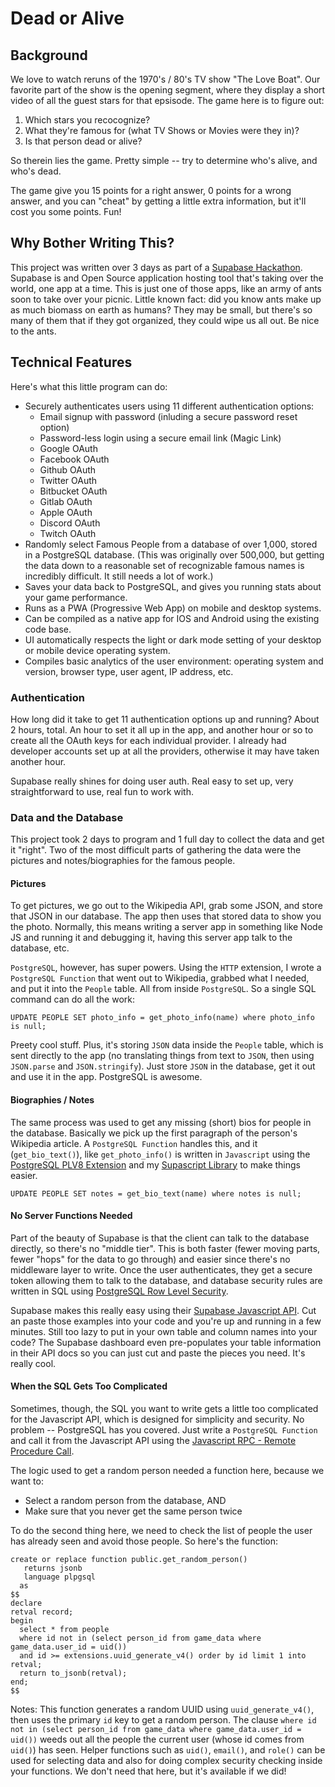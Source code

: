 # Dead or Alive

## Background

We love to watch reruns of the 1970's / 80's TV show "The Love Boat".  Our favorite part of the show is the opening segment, where they display a short video of all the guest stars for that epsisode.  The game here is to figure out:

1.  Which stars you recocognize?
2.  What they're famous for (what TV Shows or Movies were they in)?
3.  Is that person dead or alive?

So therein lies the game.  Pretty simple -- try to determine who's alive, and who's dead.

The game give you 15 points for a right answer, 0 points for a wrong answer, and you can "cheat" by getting a little extra information, but it'll cost you some points.  Fun!

## Why Bother Writing This?

This project was written over 3 days as part of a [Supabase Hackathon](https://supabase.io).  Supabase is and Open Source application hosting tool that's taking over the world, one app at a time.  This is just one of those apps, like an army of ants soon to take over your picnic.  Little known fact:  did you know ants make up as much biomass on earth as humans?  They may be small, but there's so many of them that if they got organized, they could wipe us all out.  Be nice to the ants.

## Technical Features

Here's what this little program can do:

- Securely authenticates users using 11 different authentication options:
    - Email signup with password (inluding a secure password reset option)
    - Password-less login using a secure email link (Magic Link)
    - Google OAuth
    - Facebook OAuth
    - Github OAuth
    - Twitter OAuth
    - Bitbucket OAuth
    - Gitlab OAuth
    - Apple OAuth
    - Discord OAuth
    - Twitch OAuth
- Randomly select Famous People from a database of over 1,000, stored in a PostgreSQL database.  (This was originally over 500,000, but getting the data down to a reasonable set of recognizable famous names is incredibly difficult.  It still needs a lot of work.)
- Saves your data back to PostgreSQL, and gives you running stats about your game performance.
- Runs as a PWA (Progressive Web App) on mobile and desktop systems.
- Can be compiled as a native app for IOS and Android using the existing code base.
- UI automatically respects the light or dark mode setting of your desktop or mobile device operating system.
- Compiles basic analytics of the user environment: operating system and version, browser type, user agent, IP address, etc.

### Authentication

How long did it take to get 11 authentication options up and running?  About 2 hours, total.  An hour to set it all up in the app, and another hour or so to create all the OAuth keys for each individual provider.  I already had developer accounts set up at all the providers, otherwise it may have taken another hour.

Supabase really shines for doing user auth.  Real easy to set up, very straightforward to use, real fun to work with.

### Data and the Database

This project took 2 days to program and 1 full day to collect the data and get it "right".  Two of the most difficult parts of gathering the data were the pictures and notes/biographies for the famous people.

#### Pictures

To get pictures, we go out to the Wikipedia API, grab some JSON, and store that JSON in our database.  The app then uses that stored data to show you the photo.  Normally, this means writing a server app in something like Node JS and running it and debugging it, having this server app talk to the database, etc.  

`PostgreSQL`, however, has super powers.  Using the `HTTP` extension, I wrote a `PostgreSQL Function` that went out to Wikipedia, grabbed what I needed, and put it into the `People` table.  All from inside `PostgreSQL`.  So a single SQL command can do all the work:

```
UPDATE PEOPLE SET photo_info = get_photo_info(name) where photo_info is null;
```

Preety cool stuff.  Plus, it's storing `JSON` data inside the `People` table, which is sent directly to the app (no translating things from text to `JSON`, then using `JSON.parse` and `JSON.stringify`).  Just store `JSON` in the database, get it out and use it in the app.  PostgreSQL is awesome.

#### Biographies / Notes

The same process was used to get any missing (short) bios for people in the database.  Basically we pick up the first paragraph of the person's Wikipedia article.  A `PostgreSQL Function` handles this, and it (`get_bio_text()`), like `get_photo_info()` is written in `Javascript` using the [PostgreSQL PLV8 Extension](https://plv8.github.io/) and my [Supascript Library](https://github.com/burggraf/supascript) to make things easier.

```
UPDATE PEOPLE SET notes = get_bio_text(name) where notes is null;
```

#### No Server Functions Needed

Part of the beauty of Supabase is that the client can talk to the database directly, so there's no "middle tier".  This is both faster (fewer moving parts, fewer "hops" for the data to go through) and easier since there's no middleware layer to write.  Once the user authenticates, they get a secure token allowing them to talk to the database, and database security rules are written in SQL using [PostgreSQL Row Level Security](https://www.postgresql.org/docs/9.5/ddl-rowsecurity.html). 

Supabase makes this really easy using their [Supabase Javascript API](https://supabase.io/docs/reference/javascript/select).  Cut an paste those examples into your code and you're up and running in a few minutes.  Still too lazy to put in your own table and column names into your code?  The Supabase dashboard even pre-populates your table information in their API docs so you can just cut and paste the pieces you need.  It's really cool.

#### When the SQL Gets Too Complicated

Sometimes, though, the SQL you want to write gets a little too complicated for the Javascript API, which is designed for simplicity and security.  No problem -- PostgreSQL has you covered.  Just write a `PostgreSQL Function` and call it from the Javascript API using the [Javascript RPC - Remote Procedure Call](https://supabase.io/docs/reference/javascript/rpc).

The logic used to get a random person needed a function here, because we want to:

- Select a random person from the database, AND
- Make sure that you never get the same person twice

To do the second thing here, we need to check the list of people the user has already seen and avoid those people.  So here's the function:

```
create or replace function public.get_random_person()
   returns jsonb
   language plpgsql
  as
$$
declare 
retval record;
begin
  select * from people 
  where id not in (select person_id from game_data where game_data.user_id = uid())
  and id >= extensions.uuid_generate_v4() order by id limit 1 into retval;
  return to_jsonb(retval);  
end;
$$
```

Notes:  This function generates a random UUID using `uuid_generate_v4()`, then uses the primary `id` key to get a random person.  The clause `where id not in (select person_id from game_data where game_data.user_id = uid())` weeds out all the people the current user (whose id comes from `uid()`) has seen.  Helper functions such as `uid()`, `email()`, and `role()` can be used for selecting data and also for doing complex security checking inside your functions.  We don't need that here, but it's available if we did!

